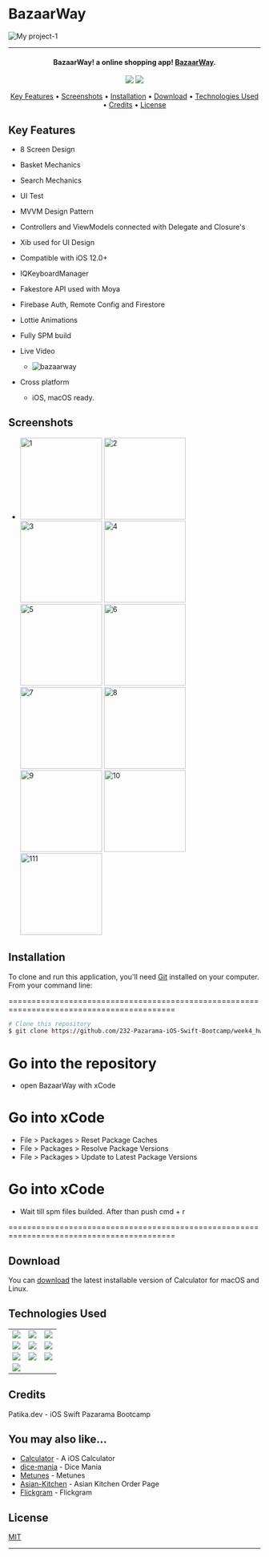 # BazaarWay
![My project-1](https://user-images.githubusercontent.com/89473605/200177188-93deadca-6003-452a-a2da-3f741639ae56.png)





<hr>
<h4 align="center">BazaarWay! a online shopping app! <a href="https://github.com/asimcanyagiz/BazaarWay" target="_blank">BazaarWay</a>.</h4>

<p align="center">
  <img src="https://img.shields.io/github/commit-activity/y/asimcanyagiz/BazaarWay">
  <img src="https://img.shields.io/github/license/asimcanyagiz/BazaarWay">
</p>

<p align="center">
  <a href="#key-features">Key Features</a> •
  <a href="#screenshots">Screenshots</a> •
  <a href="#installation">Installation</a> •
  <a href="#download">Download</a> •
  <a href="#technologies-used">Technologies Used</a> •
  <a href="#credits">Credits</a> •
  <a href="#license">License</a>
</p>

## Key Features

* 8 Screen Design
* Basket Mechanics
* Search Mechanics
* UI Test
* MVVM Design Pattern
* Controllers and ViewModels connected with Delegate and Closure's
* Xib used for UI Design
* Compatible with iOS 12.0+
* IQKeyboardManager
* Fakestore API used with Moya
* Firebase Auth, Remote Config and Firestore
* Lottie Animations
* Fully SPM build
* Live Video
  - ![bazaarway](https://user-images.githubusercontent.com/89473605/200179371-66ed6240-2afa-47a6-a204-82e7896a4988.gif)


* Cross platform
  - iOS, macOS ready.

## Screenshots
- <img width="163" alt="1" src="https://user-images.githubusercontent.com/89473605/200177326-39bb6456-5730-4d6b-bccd-40b2a5879685.png"> <img width="163" alt="2" src="https://user-images.githubusercontent.com/89473605/200177329-23db1088-636e-4744-91de-c9de50a29817.png"> <img width="163" alt="3" src="https://user-images.githubusercontent.com/89473605/200177330-4e8a7b71-6f05-4706-b9be-b5d1627a25d4.png"> <img width="163" alt="4" src="https://user-images.githubusercontent.com/89473605/200177331-c7ae70ad-fc73-47b4-b92a-47af14937543.png"> <img width="163" alt="5" src="https://user-images.githubusercontent.com/89473605/200177333-dc811d1f-3342-4ddc-a85c-391d3733b067.png"> <img width="163" alt="6" src="https://user-images.githubusercontent.com/89473605/200177334-e844cf2f-67a5-4549-a1b9-aeccfa1b22d8.png"> <img width="163" alt="7" src="https://user-images.githubusercontent.com/89473605/200177335-2e860fc9-91c7-49ab-8ea2-408dc492892a.png"> <img width="163" alt="8" src="https://user-images.githubusercontent.com/89473605/200177336-dd8823a8-f358-4a65-8ee0-f1c81464081b.png"> <img width="163" alt="9" src="https://user-images.githubusercontent.com/89473605/200177337-abc3933f-364a-4609-ace5-f9d7c181b817.png"> <img width="163" alt="10" src="https://user-images.githubusercontent.com/89473605/200177338-379f08f9-d376-4a5e-83d5-184fed3698f2.png"> <img width="163" alt="111" src="https://user-images.githubusercontent.com/89473605/200177341-61cc61e9-133a-479c-a2a1-5825e6a8fe1c.png">


## Installation

To clone and run this application, you'll need [Git](https://git-scm.com) installed on your computer. From your command line:

==========================================================================================
 ```bash
 # Clone this repository
 $ git clone https://github.com/232-Pazarama-iOS-Swift-Bootcamp/week4_hw4-asimcanyagiz
 ```
 # Go into the repository
 - open BazaarWay with xCode
 
 # Go into xCode
 - File > Packages > Reset Package Caches
 - File > Packages > Resolve Package Versions
 - File > Packages > Update to Latest Package Versions
 
 # Go into xCode
 - Wait till spm files builded. After than push cmd + r
 
==========================================================================================


## Download

You can [download](https://github.com/asimcanyagiz/BazaarWay) the latest installable version of Calculator for macOS and Linux.

## Technologies Used

<table style"float:right;">
  <tr>
    <td><img src="https://img.shields.io/badge/Swift-FA7343?style=for-the-badge&logo=swift&logoColor=white"/></td>
    <td><img src="https://img.shields.io/badge/Xcode-007ACC?style=for-the-badge&logo=Xcode&logoColor=white"></td>
    <td><img src="https://img.shields.io/badge/UIKit-043b5c?style=for-the-badge&logo=swift&logoColor=white"></td>
  </tr>
  <tr>
    <td><img src="https://img.shields.io/badge/GitHub-100000?style=for-the-badge&logo=github&logoColor=white"/></td>
    <td><img src="https://img.shields.io/badge/GIT-E44C30?style=for-the-badge&logo=git&logoColor=white"/></td>
    <td><img src="https://img.shields.io/badge/firebase-ffca28?style=for-the-badge&logo=firebase&logoColor=red"/></td>
  </tr>
  <tr>
    <td><img src="https://img.shields.io/badge/IQKeyboardManager-298D46?style=for-the-badge&logoColor=white"/></td>
    <td><img src="https://img.shields.io/badge/moya-cf2f74?style=for-the-badge&logoColor=red"/></td>
    <td><img src="https://img.shields.io/badge/KingFisher-5091CD?style=for-the-badge&&logoColor=white"/></td>
  </tr>
  <tr>
    <td><img src="https://img.shields.io/badge/Auto_Layout-fbc093?style=for-the-badge&logo=swift&logoColor=white"/></td>
  </tr>
</table>

## Credits

Patika.dev - iOS Swift Pazarama Bootcamp

## You may also like...

- [Calculator](https://github.com/asimcanyagiz/iOS-Bootcamp-Week1) - A iOS Calculator
- [dice-mania](https://github.com/asimcanyagiz/dice-mania) - Dice Mania
- [Metunes](https://github.com/asimcanyagiz/Metunes) - Metunes
- [Asian-Kitchen](https://github.com/asimcanyagiz/asian-kitchen) - Asian Kitchen Order Page
- [Flickgram](https://github.com/asimcanyagiz/Flickgram) - Flickgram

## License

[MIT](https://choosealicense.com/licenses/mit)

---
